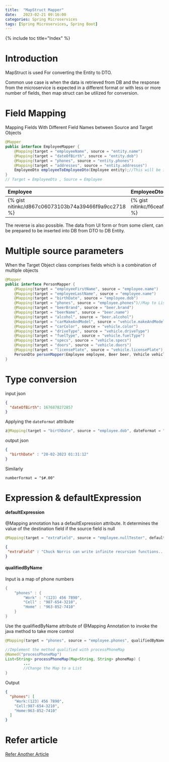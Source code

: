 ```yaml
---
title:  "MapStruct Mapper"
date:   2023-02-21 09:16:00
categories: Spring Microservices
tags: [Spring Microservices, Spring Boot]
---
```


{% include toc title="Index" %}

# Introduction
MapStruct is used For converting the Entity to DTO.

Common use case is when the data is retrieved from DB and the response from the microservice 
is expected in a different format or with less or more number of fields, then map struct can be utilized for 
conversion.

# Field Mapping
Mapping Fields With Different Field Names between Source and Target Objects

```java
@Mapper
public interface EmployeeMapper {
    @Mapping(target = "employeeName", source = "entity.name")
    @Mapping(target = "dateOfBirth", source = "entity.dob")
    @Mapping(target = "phones", source = "entity.phones")
    @Mapping(target = "addresses", source = "entity.addresses")
    EmployeeDto employeeToEmployeeDto(Employee entity);//This will be implemented by MapStruct
}
// Target = EmployeeDto , Source = Employee
```

| Employee                                            | EmployeeDto                                         | 
|:----------------------------------------------------|:----------------------------------------------------|      
| {% gist nitinkc/d867c06073103b74a39466f9a9cc2718 %} | {% gist nitinkc/f6ceaf913062d7aae7e8fff04fe09033 %} |

The reverse is also possible. The data from UI form or from some client, can be prepared to be inserted into DB
from DTO to DB Entity.


# Multiple source parameters

When the Target Object class comprises fields which is a combination of multiple objects

```java
@Mapper
public interface PersonMapper {
    @Mapping(target = "employeeFirstName", source = "employee.name")
    @Mapping(target = "employeeLastName", source = "employee.name")
    @Mapping(target = "birthDate", source = "employee.dob")
    @Mapping(target = "phones", source = "employee.phones")//Map to List
    @Mapping(target = "beerBrand", source = "beer.brand")
    @Mapping(target = "beerName", source = "beer.name")
    @Mapping(target = "alcohol", source = "beer.alcohol")
    @Mapping(target = "carMakeAndModel", source = "vehicle.makeAndModel")
    @Mapping(target = "carColor", source = "vehicle.color")
    @Mapping(target = "driveType", source = "vehicle.driveType")
    @Mapping(target = "fuelType", source = "vehicle.fuelType")
    @Mapping(target = "specs", source = "vehicle.specs")
    @Mapping(target = "doors", source = "vehicle.doors")
    @Mapping(target = "licensePlate", source = "vehicle.licensePlate")
    PersonDto personMapper(Employee employee, Beer beer, Vehicle vehicle);
}
```

# Type conversion

input json
```json
{
  "dateOfBirth": 1676878272857
}
```

Applying the `dateFormat` attribute

```java
z@Mapping(target = "birthDate", source = "employee.dob", dateFormat = "dd-MM-yyyy HH:mm:ss")
```
output json

```json
{
  "birthDate" : "20-02-2023 01:31:12"
}
```

Similarly 

`numberFormat = "$#.00"`


# Expression & defaultExpression


#### defaultExpression

@Mapping annotation has a defaultExpression attribute.  It determines the value of the destination field if the source field is null

```java
@Mapping(target = "extraField", source = "employee.nullTester", defaultExpression = "java(com.github.javafaker.Faker.instance().chuckNorris().fact())")
```

```json
{
 "extraField" : "Chuck Norris can write infinite recursion functions... and have them return."
}
```

#### qualifiedByName

Input is a map of phone numbers

```java
{
    "phones" : {
        "Work" : "(123) 456 7890",
        "Cell" : "987-654-3210",
        "Home" : "963-852-7410"
    }
}
```

Use the qualifiedByName attribute of @Mapping Annotation to invoke the java method to take more control
```java
@Mapping(target = "phones", source = "employee.phones", qualifiedByName = "processPhoneMap")//Map to List

//Implement the method qualified with processPhoneMap
@Named("processPhoneMap")
List<String> processPhoneMap(Map<String, String> phoneMap) {
        ...
        //Change the Map to a List
}
```
Output 
```json
{
  "phones": [
    "Work:(123) 456 7890",
    "Cell:987-654-3210",
    "Home:963-852-7410"
  ]
}
```



# Refer article

[Refer Another Article](https://nitinkc.github.io/spring/microservices/map-struct/)
